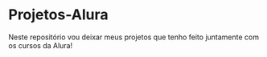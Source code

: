 # Projetos-Alura
Neste repositório vou deixar meus projetos que tenho feito juntamente com os cursos da Alura!
